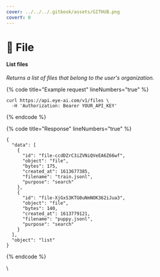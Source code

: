 ```yaml
---
cover: ../../../.gitbook/assets/GITHUB.png
coverY: 0
---
```


# 🧿 File

#### List files

_Returns a list of files that belong to the user's organization._

{% code title="Example request" lineNumbers="true" %}
```
curl https://api.eye-ai.com/v1/files \
  -H 'Authorization: Bearer YOUR_API_KEY'
```
{% endcode %}

{% code title="Response" lineNumbers="true" %}
```
{
  "data": [
    {
      "id": "file-ccdDZrC3iZVNiQVeEA6Z66wf",
      "object": "file",
      "bytes": 175,
      "created_at": 1613677385,
      "filename": "train.jsonl",
      "purpose": "search"
    },
    {
      "id": "file-XjGxS3KTG0uNmNOK362iJua3",
      "object": "file",
      "bytes": 140,
      "created_at": 1613779121,
      "filename": "puppy.jsonl",
      "purpose": "search"
    }
  ],
  "object": "list"
}
```
{% endcode %}

\
